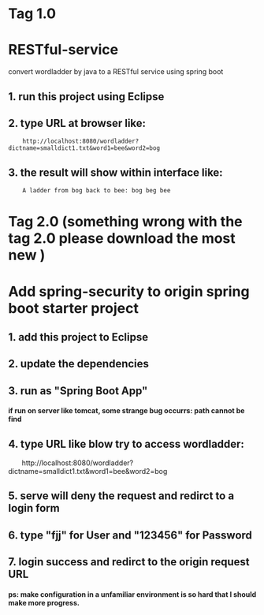 # Tag 1.0
# RESTful-service
convert wordladder by java to a RESTful service using spring boot

## 1. run this project using Eclipse
## 2. type URL at browser like:
        http://localhost:8080/wordladder?dictname=smalldict1.txt&word1=bee&word2=bog
## 3. the result will show within interface like:
        A ladder from bog back to bee: bog beg bee

# Tag 2.0 (something wrong with the tag 2.0 please download the most new )
# Add spring-security to origin spring boot starter project

## 1. add this project to Eclipse
## 2. update the dependencies
## 3. run as "Spring Boot App"
#### if run on server like tomcat, some strange bug occurrs: path cannot be find
## 4. type URL like blow try to access wordladder:
        http://localhost:8080/wordladder?dictname=smalldict1.txt&word1=bee&word2=bog
## 5. serve will deny the request and redirct to a login form
## 6. type "fjj" for User and "123456" for Password
## 7. login success and redirct to the origin request URL

#### ps: make configuration in a unfamiliar environment is so hard that I should make more progress. 
